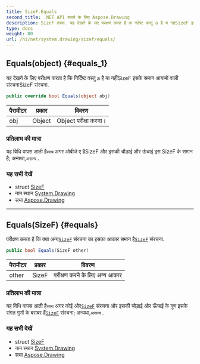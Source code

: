 ```yaml
---
title: SizeF.Equals
second_title: .NET API संदर्भ के लिए Aspose.Drawing
description: SizeF तरक. यह देखने के लए परक्षण करत है क नर्दष्ट वस्तु a है य नहंSizeF इसके समन आयमं वल संरचनSizeF संरचन.
type: docs
weight: 80
url: /hi/net/system.drawing/sizef/equals/
---
```

## Equals(object) {#equals_1}

यह देखने के लिए परीक्षण करता है कि निर्दिष्ट वस्तु a है या नहींSizeF इसके समान आयामों वाली संरचनाSizeF संरचना.

```csharp
public override bool Equals(object obj)
```

| पैरामीटर | प्रकार | विवरण |
| --- | --- | --- |
| obj | Object | Object परीक्षा करना। |

### प्रतिलाभ की मात्रा

यह विधि वापस आती है`सत्य` अगर ओबीजे ए हैSizeF और इसकी चौड़ाई और ऊंचाई इस SizeF के समान है; अन्यथा,`असत्य` .

### यह सभी देखें

* struct [SizeF](../)
* नाम स्थान [System.Drawing](../../sizef/)
* सभा [Aspose.Drawing](../../../)

---

## Equals(SizeF) {#equals}

परीक्षण करता है कि क्या अन्य[`SizeF`](../) संरचना का इसका आकार समान है[`SizeF`](../) संरचना.

```csharp
public bool Equals(SizeF other)
```

| पैरामीटर | प्रकार | विवरण |
| --- | --- | --- |
| other | SizeF | परीक्षण करने के लिए अन्य आकार |

### प्रतिलाभ की मात्रा

यह विधि वापस आती है`सत्य` अगर कोई और[`SizeF`](../) संरचना और इसकी चौड़ाई और ऊँचाई के गुण इसके संगत गुणों के बराबर हैं[`SizeF`](../) संरचना; अन्यथा,`असत्य` .

### यह सभी देखें

* struct [SizeF](../)
* नाम स्थान [System.Drawing](../../sizef/)
* सभा [Aspose.Drawing](../../../)


